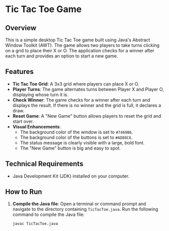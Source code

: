 # Tic Tac Toe Game

## Overview
This is a simple desktop Tic Tac Toe game built using Java's Abstract Window Toolkit (AWT). The game allows two players to take turns clicking on a grid to place their X or O. The application checks for a winner after each turn and provides an option to start a new game.

## Features
- **Tic Tac Toe Grid**: A 3x3 grid where players can place X or O.
- **Player Turns**: The game alternates turns between Player X and Player O, displaying whose turn it is.
- **Check Winner**: The game checks for a winner after each turn and displays the result. If there is no winner and the grid is full, it declares a draw.
- **Reset Game**: A "New Game" button allows players to reset the grid and start over.
- **Visual Enhancements**: 
  - The background color of the window is set to `#7469B6`.
  - The background color of the buttons is set to `#AD88C6`.
  - The status message is clearly visible with a large, bold font.
  - The "New Game" button is big and easy to spot.

## Technical Requirements
- Java Development Kit (JDK) installed on your computer.

## How to Run
1. **Compile the Java file**:
   Open a terminal or command prompt and navigate to the directory containing `TicTacToe.java`. Run the following command to compile the Java file:
   ```sh
   javac TicTacToe.java
